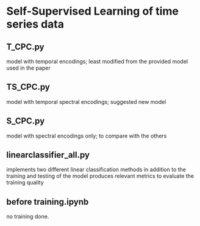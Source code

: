 # Self-Supervised Learning of time series data

## T_CPC.py
model with temporal encodings; least modified from the provided model used in the paper

## TS_CPC.py
model with temporal spectral encodings; suggested new model

## S_CPC.py
model with spectral encodings only; to compare with the others


## linearclassifier_all.py
implements two different linear classification methods in addition to the training and testing of the model
produces relevant metrics to evaluate the training quality



## before training.ipynb
no training done. 



